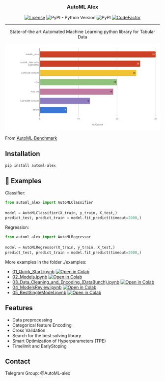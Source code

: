 

<h3 align="center">AutoML Alex</h3>

<div align="center">

[![License](https://img.shields.io/badge/license-MIT-blue.svg)](/LICENSE)
![PyPI - Python Version](https://img.shields.io/pypi/pyversions/automl-alex)
![PyPI](https://img.shields.io/pypi/v/automl-alex)
[![CodeFactor](https://www.codefactor.io/repository/github/alex-lekov/automl_alex/badge)](https://www.codefactor.io/repository/github/alex-lekov/automl_alex)

</div>

---

<p align="center"> State-of-the art Automated Machine Learning python library for Tabular Data</p>

<img width=800 src="https://github.com/Alex-Lekov/AutoML-Benchmark/blob/master/img/AUC_place_v2.png" alt="bench">


From [AutoML-Benchmark](https://github.com/Alex-Lekov/AutoML-Benchmark/) 


## Installation

```python
pip install automl-alex
```


## 🚀 Examples

Classifier:
```python
from automl_alex import AutoMLClassifier

model = AutoMLClassifier(X_train, y_train, X_test,)
predict_test, predict_train = model.fit_predict(timeout=2000,)
```

Regression:
```python
from automl_alex import AutoMLRegressor

model = AutoMLRegressor(X_train, y_train, X_test,)
predict_test, predict_train = model.fit_predict(timeout=2000,)
```

More examples in the folder ./examples:

- [01_Quick_Start.ipynb](https://github.com/Alex-Lekov/AutoML_Alex/blob/master/examples/01_Quick_Start.ipynb)  [![Open in Colab](https://colab.research.google.com/assets/colab-badge.svg)](http://colab.research.google.com/github/Alex-Lekov/AutoML_Alex/blob/master/examples/01_Quick_Start.ipynb)
- [02_Models.ipynb](https://github.com/Alex-Lekov/AutoML_Alex/blob/master/examples/02_Models.ipynb)  [![Open in Colab](https://colab.research.google.com/assets/colab-badge.svg)](http://colab.research.google.com/github/Alex-Lekov/AutoML_Alex/blob/master/examples/02_Models.ipynb)
- [03_Data_Cleaning_and_Encoding_(DataBunch).ipynb](https://github.com/Alex-Lekov/AutoML_Alex/blob/master/examples/03_Data_Cleaning_and_Encoding_(DataBunch).ipynb)  [![Open in Colab](https://colab.research.google.com/assets/colab-badge.svg)](http://colab.research.google.com/github/Alex-Lekov/AutoML_Alex/blob/master/examples/03_Data_Cleaning_and_Encoding_(DataBunch).ipynb)
- [04_ModelsReview.ipynb](https://github.com/Alex-Lekov/AutoML_Alex/blob/master/examples/04_ModelsReview.ipynb)  [![Open in Colab](https://colab.research.google.com/assets/colab-badge.svg)](http://colab.research.google.com/github/Alex-Lekov/AutoML_Alex/blob/master/examples/04_ModelsReview.ipynb)
- [05_BestSingleModel.ipynb](https://github.com/Alex-Lekov/AutoML_Alex/blob/master/examples/05_BestSingleModel.ipynb)  [![Open in Colab](https://colab.research.google.com/assets/colab-badge.svg)](http://colab.research.google.com/github/Alex-Lekov/AutoML_Alex/blob/master/examples/05_BestSingleModel.ipynb)


## Features

- Data preprocessing
- Categorical feature Encoding
- Cross Validation
- Search for the best solving library 
- Smart Optimization of Hyperparameters (TPE)
- Timelimit and EarlyStoping


## Contact

Telegram Group: @AutoML-alex

